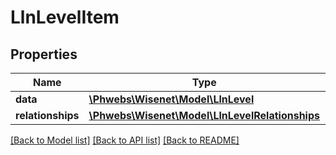 # LlnLevelItem

## Properties
Name | Type | Description | Notes
------------ | ------------- | ------------- | -------------
**data** | [**\Phwebs\Wisenet\Model\LlnLevel**](LlnLevel.md) |  | [optional] 
**relationships** | [**\Phwebs\Wisenet\Model\LlnLevelRelationships**](LlnLevelRelationships.md) |  | [optional] 

[[Back to Model list]](../../README.md#documentation-for-models) [[Back to API list]](../../README.md#documentation-for-api-endpoints) [[Back to README]](../../README.md)


